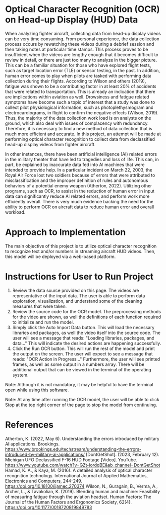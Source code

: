 # Optical Character Recognition (OCR) on Head-up Display (HUD) Data
When analyzing fighter aircraft, collecting data from head-up display videos can be very time consuming. From personal experience, the data collection process occurs by rewatching these videos during a debrief session and then taking notes at particular time stamps. This process proves to be insufficient when the videos are lengthy enough that it becomes difficult to review in detail, or there are just too many to analyze in the bigger picture. This can be a familiar situation for those who have explored flight tests, such as target location error (TLE) or sensor testing, in the past. In addition, human error comes to play when pilots are tasked with performing data collection during their flights. According to Wilson and others (2019), fatigue was shown to be a contributing factor in at least 20% of accidents that were related to transportation. This is already an indication that there are implications within aviation as well. Drowsiness and fatigue related symptoms have become such a topic of interest that a study was done to collect pilot physiological information, such as photoplethysmogram and electrocardiograms, in flight to confirm the negative effects (Wilson, 2019). Thus, the majority of the data collection work load is on analysts on the ground, which also deal with issues of complacency with redundancy. Therefore, it is necessary to find a new method of data collection that is much more efficient and accurate. In this project, an attempt will be made at performing optical character recognition to collect data from declassified head-up display videos from fighter aircraft. 

In other instances, there have been artificial intelligence (AI) related errors in the military theater that have led to tragedies and loss of life. This can, in part, be explained by inaccurate data fed into AI machines that were intended to provide help. In a particular incident on March 22, 2003, the Royal Air Force lost two soldiers because of errors that were attributed to misclassification and the improper definition of rules and autonomous behaviors of a potential enemy weapon (Atherton, 2022). Utilizing other programs, such as OCR, to assist in the reduction of human error in input data can significantly reduce AI related errors, and perform work more efficiently overall. There is very much evidence backing the need for the ability to perform OCR on aircraft data to reduce human error and overall workload.

# Approach to Implementation
The main objective of this project is to utilize optical character recognition to recognize text and/or numbers in streaming aircraft HUD videos. Then, this model will be deployed via a web-based platform.

# Instructions for User to Run Project
1. Review the data source provided on this page. The videos are representative of the input data. The user is able to perform data exploration, visualization, and understand some of the cleaning measures that were taken.
2. Review the source code for the OCR model. The preprocessing methods for the video are shown, as well the definitions of each function required to initialize and run the model.
3. Simply click the Auto Import Data button. This will load the necessary libraries and packages, as well the video itself into the source code. The user will see a message that reads: "Loading libraries, packages, and data..." This will indicate the desired actions are happening successfully.
4. Click the Run OCR button. This will run the rest of the model and print the output on the screen. The user will expect to see a message that reads: "OCR Action in Progress..." Furthermore, the user will see printed frames, as well as some output in a numbers array. There will be additional output that can be viewed in the terminal of the operating system.
   
Note: Although it is not mandatory, it may be helpful to have the terminal open while using this software.

Note: At any time after running the OCR model, the user will be able to click Stop at the top right corner of the page to stop the model from continuing.

# References
Atherton, K. (2022, May 6). Understanding the errors introduced by military AI applications. Brookings. https://www.brookings.edu/techstream/understanding-the-errors-introduced-by-military-ai-applications/
[DontGetShot]. (2023, February 12). Michigan UFO Declassified F-16 HUD Footage [Video]. YouTube. https://www.youtube.com/watch?v=GZt-lordqBE&ab_channel=DontGetShot
Hamad, K. A., & Kaya, M. (2016). A detailed analysis of optical character recognition technology. International Journal of Applied Mathematics, Electronics and Computers, 244-249. https://doi.org/10.18100/ijamec.270374
Wilson, N., Guragain, B., Verma, A., Archer, L., & Tavakolian, K. (2019). Blending human and machine: Feasibility of measuring fatigue through the aviation headset. Human Factors: The Journal of the Human Factors and Ergonomics Society, 62(4). https://doi.org/10.1177/0018720819849783
